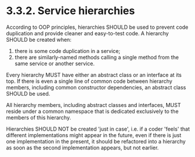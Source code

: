 # 3.3.2. Service hierarchies

According to OOP principles, hierarchies SHOULD be used to prevent code duplication and
provide cleaner and easy-to-test code. A hierarchy SHOULD be created when:
1) there is some code duplication in a service;
2) there are similarly-named methods calling a single method from the same service or another service.

Every hierarchy MUST have either an abstract class or an interface at its top.
If there is even a single line of common code between hierarchy members, including
common constructor dependencies, an abstract class SHOULD be used.

All hierarchy members, including abstract classes and interfaces, MUST reside under
a common namespace that is dedicated exclusively to the members of this hierarchy.

Hierarchies SHOULD NOT be created 'just in case', i.e. if a coder 'feels' that different
implementations might appear in the future, even if there is just one implementation
in the present, it should be refactored into a hierarchy as soon as the second implementation
appears, but not earlier.
